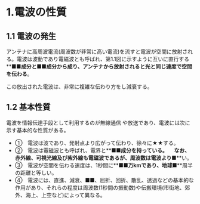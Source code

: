# 1.電波の性質

## 1.1 電波の発生

アンテナに高周波電流(周波数が非常に高い電流)を流すと電波が空間に放射される。電波は波動であり電磁波とも呼ばれ、第1.1図に示すように互いに直行する**■■**成分と**■■**成分から成り、アンテナから放射されると光と同じ速度で空間を伝わる**。

この放出された電波は、非常に複雑な伝わり方をし減衰する。

## 1.2 基本性質

電波を情報伝達手段として利用するのが無線通信
    や放送であり、電波には次に示す基本的な性質がある。

- ①　電波は波であり、発射点より広がって伝わり、徐々に★★する。
- ②　電波は電磁波とも呼ばれ、電界と**■■**成分を持っている。
　なお、赤外線、可視光線及び紫外線も電磁波であるが、周波数は電波より**■**い。
- ③　電波が空間を伝わる速度は、1秒間に**■■**万kmであり、地球**■**周半の距離と等しい。
- ④　電波には、直進、減衰、**■■**、屈折、回折、散乱、透過などの基本的な作用があり、それらの程度は周波数(1秒間の振動数)や伝搬環境(市街地、郊外、海上、上空など)によって異なる。


